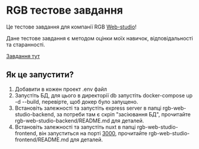 # RGB тестове завдання
Це тестове завдання для компанії RGB [Web-studio](https://rgbweb.studio/ua/)!

Дане тестове завдання є методом оцінки моїх навичок, відповідальності та старанності.

[Завдання тут](https://docs.google.com/document/d/18TgeNRb3pWrDMYxkVc9tbVMSLOLYv73CI_q5eiYPRag/edit)

## Як це запустити?
1)  Добавити в кожен проект .env файл
2)  Запустіть БД, для цього в директорії db запустіть docker-compose up -d --build, перевірте, щоб докер було запущено.
3)  Встановіть залежності та запустіть express server в папці rgb-web-studio-backend,
    за потреби там є скріп "засіювання БД", прочитайте rgb-web-studio-backend/README.md для деталей.
4)  Встановіть залежності та запустіть nuxt в папці rgb-web-studio-frontend,
    він запуститься на порті [3000](http://localhost:3000), прочитайте rgb-web-studio-frontend/README.md для деталей.